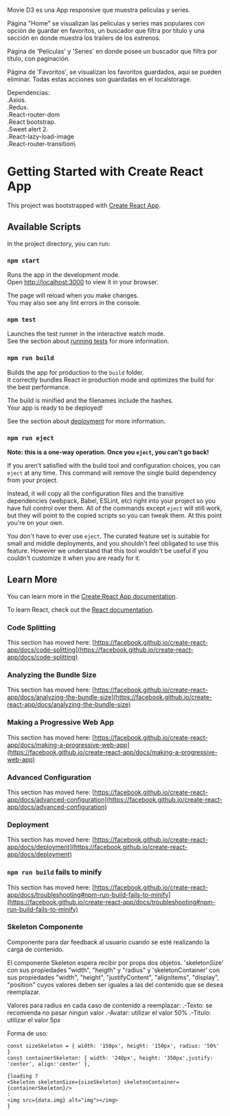 Movie D3 es una App responsive que muestra películas y series.

Página "Home" se visualizan las películas y series mas populares con opción de guardar en favoritos, un buscador que filtra por título y una sección en donde muestra los trailers de los estrenos.

Página de 'Películas' y 'Series' en donde posee un buscador que filtra por título, con paginación.

Página de 'Favoritos', se visualizan los favoritos guardados, aquí se pueden eliminar. Todas estas acciones son guardadas en el localstorage.



Dependencias:\
.Axios.\
.Redux.\
.React-router-dom\
.React bootstrap.\
.Sweet alert 2.\
.React-lazy-load-image\
.React-router-transition\

# Getting Started with Create React App

This project was bootstrapped with [Create React App](https://github.com/facebook/create-react-app).

## Available Scripts

In the project directory, you can run:

### `npm start`

Runs the app in the development mode.\
Open [http://localhost:3000](http://localhost:3000) to view it in your browser.

The page will reload when you make changes.\
You may also see any lint errors in the console.

### `npm test`

Launches the test runner in the interactive watch mode.\
See the section about [running tests](https://facebook.github.io/create-react-app/docs/running-tests) for more information.

### `npm run build`

Builds the app for production to the `build` folder.\
It correctly bundles React in production mode and optimizes the build for the best performance.

The build is minified and the filenames include the hashes.\
Your app is ready to be deployed!

See the section about [deployment](https://facebook.github.io/create-react-app/docs/deployment) for more information.

### `npm run eject`

**Note: this is a one-way operation. Once you `eject`, you can't go back!**

If you aren't satisfied with the build tool and configuration choices, you can `eject` at any time. This command will remove the single build dependency from your project.

Instead, it will copy all the configuration files and the transitive dependencies (webpack, Babel, ESLint, etc) right into your project so you have full control over them. All of the commands except `eject` will still work, but they will point to the copied scripts so you can tweak them. At this point you're on your own.

You don't have to ever use `eject`. The curated feature set is suitable for small and middle deployments, and you shouldn't feel obligated to use this feature. However we understand that this tool wouldn't be useful if you couldn't customize it when you are ready for it.

## Learn More

You can learn more in the [Create React App documentation](https://facebook.github.io/create-react-app/docs/getting-started).

To learn React, check out the [React documentation](https://reactjs.org/).

### Code Splitting

This section has moved here: [https://facebook.github.io/create-react-app/docs/code-splitting](https://facebook.github.io/create-react-app/docs/code-splitting)

### Analyzing the Bundle Size

This section has moved here: [https://facebook.github.io/create-react-app/docs/analyzing-the-bundle-size](https://facebook.github.io/create-react-app/docs/analyzing-the-bundle-size)

### Making a Progressive Web App

This section has moved here: [https://facebook.github.io/create-react-app/docs/making-a-progressive-web-app](https://facebook.github.io/create-react-app/docs/making-a-progressive-web-app)

### Advanced Configuration

This section has moved here: [https://facebook.github.io/create-react-app/docs/advanced-configuration](https://facebook.github.io/create-react-app/docs/advanced-configuration)

### Deployment

This section has moved here: [https://facebook.github.io/create-react-app/docs/deployment](https://facebook.github.io/create-react-app/docs/deployment)

### `npm run build` fails to minify

This section has moved here: [https://facebook.github.io/create-react-app/docs/troubleshooting#npm-run-build-fails-to-minify](https://facebook.github.io/create-react-app/docs/troubleshooting#npm-run-build-fails-to-minify)



### Skeleton Componente

Componente para dar feedback al usuario cuando se esté realizando la carga de contenido.

El componente Skeleton espera recibir por props dos objetos. 'skeletonSize' con sus propiedades "width", "heigth" y "radius" y 'skeletonContainer' con sus propiedades "width", "height", "justifyContent", "alignItems", "display", "position" cuyos valores deben ser iguales a las del contenido que se desea reemplazar.

Valores para radius en cada caso de contenido a reemplazar:
.-Texto: se recomienda no pasar ningun valor
.-Avatar: utilizar el valor 50%
.-Título: utilizar el valor 5px

Forma de uso:

    const sizeSkeleton = { width: '150px', height: '150px', radius: '50%' }
    const containerSkeleton: { width: '240px', height: '350px',justify: 'center', align:'center' },

    {loading ?
    <Skeleton skeletonSize={sizeSkeleton} skeletonContainer={containerSkeleton}/>
    :
    <img src={data.img} alt="img"></img>
    }